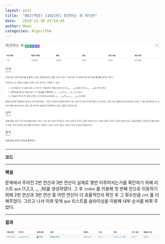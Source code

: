```yaml
---
layout: post
title:  "BOJ(백준) [1021번] 회전하는 큐 파이썬"
date:   2020-12-30 23:54:45
author: Hoon
categories: Algorithm
---
```


![회전하는큐문제.PNG](https://github.com/hoon-923/hoon-923.github.io/blob/main/_images/Algorithm/BOJ/1021/%ED%9A%8C%EC%A0%84%ED%95%98%EB%8A%94%ED%81%90%EB%AC%B8%EC%A0%9C.PNG?raw=true)

-----

**코드**

<script src="https://gist.github.com/hoon-923/c51a8e418e82151c8e31e9d6ddf2f7de.js"></script>

----

**해설**

문제에서 주어진 2번 연산과 3번 연산이 실제로 몇번 이루어지는가를 확인하기 위해  리스트 `que`  [1,2,3, ,,, ,N]를 생성하였다. 그 후 `index` 를 이용해 첫 번째 칸으로 이동하기 위해 2번 연산과 3번 연산 중 어떤 연산이 더 효율적인지 확인 후 그 횟수만큼 `cnt` 를 더해주었다. 그리고 나서 이와 맞게 `que` 리스트를 슬라이싱을 이용해 내부 순서를 바꿔 주었다.

----

**결과**

![회전하는큐결과.PNG](https://github.com/hoon-923/hoon-923.github.io/blob/main/_images/Algorithm/BOJ/1021/%ED%9A%8C%EC%A0%84%ED%95%98%EB%8A%94%ED%81%90%EA%B2%B0%EA%B3%BC.PNG?raw=true)

